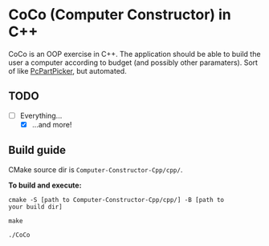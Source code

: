# CoCo (Computer Constructor) in C++

CoCo is an OOP exercise in C++. The application should be able to build the user a computer according to budget (and possibly other paramaters). Sort of like [PcPartPicker](https://pcpartpicker.com/), but automated.

## TODO

- [ ] Everything...
  - [x] ...and more!

## Build guide 

CMake source dir is <code>Computer-Constructor-Cpp/cpp/</code>. 

**To build and execute:** 

<code>cmake -S [path to Computer-Constructor-Cpp/cpp/] -B [path to your build dir]</code> 

<code>make</code>

<code>./CoCo</code>